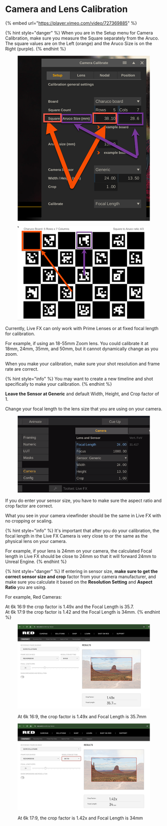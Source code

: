 # Camera and Lens Calibration

{% embed url="https://player.vimeo.com/video/727369885" %}

{% hint style="danger" %}
When you are in the Setup menu for Camera Calibration, make sure you measure the Square separately from the Aruco. The square values are on the Left (orange) and the Aruco Size is on the Right (purple).
{% endhint %}

<figure><img src="../.gitbook/assets/image (178).png" alt=""><figcaption></figcaption></figure>

<figure><img src="../.gitbook/assets/image (179).png" alt=""><figcaption></figcaption></figure>

Currently, Live FX can only work with Prime Lenses or at fixed focal length for calibration.&#x20;

For example, if using an 18-55mm Zoom lens. You could calibrate it at 18mm, 24mm, 35mm, and 50mm, but it cannot dynamically change as you zoom.

When you make your calibration, make sure your shot resolution and frame rate are correct.&#x20;

{% hint style="info" %}
You may want to create a new timeline and shot specifically to make your calibration.&#x20;
{% endhint %}

**Leave the Sensor at Generic** and default Width, Height, and Crop factor of 1.&#x20;

Change your focal length to the lens size that you are using on your camera.

<figure><img src="../.gitbook/assets/image (24).png" alt=""><figcaption></figcaption></figure>



If you do enter your sensor size, you have to make sure the aspect ratio and crop factor are correct.

What you see in your camera viewfinder should be the same in Live FX with no cropping or scaling.

{% hint style="info" %}
It's important that after you do your calibration, the focal length in the Live FX Camera is very close to or the same as the physical lens on your camera.&#x20;

For example, if your lens is 24mm on your camera, the calculated Focal length in Live FX should be close to 24mm so that it will forward 24mm to Unreal Engine.&#x20;
{% endhint %}

{% hint style="danger" %}
If entering in sensor size, **make sure to get the correct sensor size and crop** factor from your camera manufacturer, and make sure you calculate it based on the **Resolution Setting** and **Aspect Ratio** you are using.&#x20;

For example, Red Cameras:

At 6k 16:9 the crop factor is 1.49x and the Focal Length is 35.7.\
At 6k 17:9 the crop factor is 1.42 and the Focal Length is 34mm.
{% endhint %}

<figure><img src="../.gitbook/assets/image (26).png" alt=""><figcaption><p>At 6k 16:9, the crop factor is 1.49x and Focal Length is 35.7mm</p></figcaption></figure>

<figure><img src="../.gitbook/assets/image (27).png" alt=""><figcaption><p>At 6k 17:9, the crop factor is 1.42x and Focal Length is 34mm</p></figcaption></figure>

